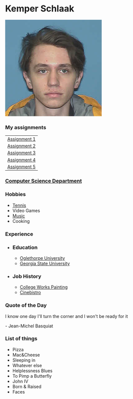 <h1>Kemper Schlaak</h1>

<link rel="stylesheet" href="styles.css">
<meta charset="utf-8" />

<img src="me.png" alt="This is me" />

<h3>My assignments</h3>


<table>
<tr>
<td><a href="home.html">Assignment 1</a></td>
</tr>
<tr>
<td><a href="home.html">Assignment 2</a></td>
</tr>
<tr>
<td><a href="home.html">Assignment 3</a></td>
</tr>
<tr>
<td><a href="home.html">Assignment 4</a></td>
</tr>
<tr>
<td><a href="home.html">Assignment 5</a></td>
</tr>
</table>


<h3><a href="http://www.cs.gsu.edu" target="_blank"><span>Computer Science</span> Department</a></h3>

<h3>Hobbies</h3>
<ul>
<li><a href="https://ausopen.com" target="blank">Tennis</a></li>
<li>Video Games</li>
<li><a href="https://soundcloud.com/oliverxfrancis3" target="_blank">Music</a></li>
<li>Cooking</li>
</ul>

<h3>Experience</h3>

<ul>
<li>
<h3>Education</h3>
<ul>
<li><a href="https://oglethorpe.edu" target="_blank">Oglethorpe University</a></li>
<li><a href="https://www.gsu.edu" target="_blank"><span>Georgia State University</span></a></li>
</ul>
</li>
<li>
<h3>Job History</h3>
<ul>
<li><a href="https://www.collegeworks.com" target="_blank">College Works Painting</a></li>
<li><a href="https://cinebistro.com" target="_blank">Cinebistro</a></li>
</ul>
</li>
</ul>

<div>
<h3>Quote of the Day</h3>
<p>I know one day I'll turn the corner and I won't be ready for it</p>
<p>- Jean-Michel Basquiat</p>
</div>

<h3>List of things</h3>
<ul>
<li>Pizza</li>
<li>Mac&Cheese</li>
<li>Sleeping in</li>
<li>Whatever else</li>
<li>Helplessness Blues</li>
<li>To Pimp a Butterfly</li>
<li>John IV</li>
<li>Born & Raised</li>
<li>Faces</li>
</ul>



